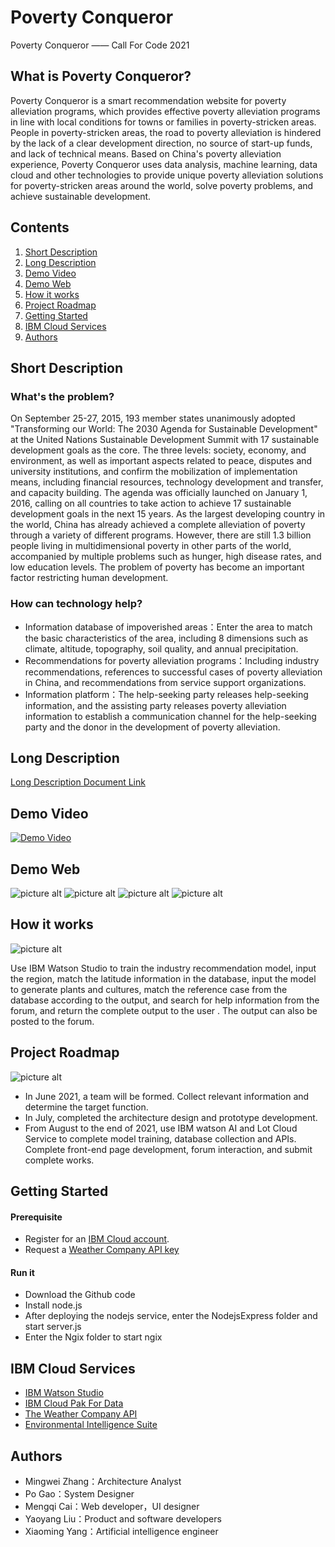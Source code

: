 # Poverty Conqueror
Poverty Conqueror —— Call For Code 2021


## What is Poverty Conqueror? ##
Poverty Conqueror is a smart recommendation website for poverty alleviation programs, which provides effective poverty alleviation programs in line with local conditions for towns or families in poverty-stricken areas. People in poverty-stricken areas, the road to poverty alleviation is hindered by the lack of a clear development direction, no source of start-up funds, and lack of technical means. Based on China's poverty alleviation experience, Poverty Conqueror uses data analysis, machine learning, data cloud and other technologies to provide unique poverty alleviation solutions for poverty-stricken areas around the world, solve poverty problems, and achieve sustainable development.



## Contents

01. [Short Description](#Short-Description)
01. [Long Description](#Long-Description)
02. [Demo Video](#Demo-Video)
02. [Demo Web](#Demo-Web)
03. [How it works](#How-it-works)
06. [Project Roadmap](#Project-Roadmap)
07. [Getting Started](#Getting-Started)
08. [IBM Cloud Services](#IBM-Cloud-Services)
10. [Authors](#Authors)

## Short Description <a name="Short-Description"></a>

### What's the problem?
On September 25-27, 2015, 193 member states unanimously adopted "Transforming our World: The 2030 Agenda for Sustainable Development" at the United Nations Sustainable Development Summit with 17 sustainable development goals as the core. The three levels: society, economy, and environment, as well as important aspects related to peace, disputes and university institutions, and confirm the mobilization of implementation means, including financial resources, technology development and transfer, and capacity building. The agenda was officially launched on January 1, 2016, calling on all countries to take action to achieve 17 sustainable development goals in the next 15 years. As the largest developing country in the world, China has already achieved a complete alleviation of poverty through a variety of different programs. However, there are still 1.3 billion people living in multidimensional poverty in other parts of the world, accompanied by multiple problems such as hunger, high disease rates, and low education levels. The problem of poverty has become an important factor restricting human development.


### How can technology help?

* Information database of impoverished areas：Enter the area to match the basic characteristics of the area, including 8 dimensions such as climate, altitude, topography, soil quality, and annual precipitation.
* Recommendations for poverty alleviation programs：Including industry recommendations, references to successful cases of poverty alleviation in China, and recommendations from service support organizations.
* Information platform：The help-seeking party releases help-seeking information, and the assisting party releases poverty alleviation information to establish a communication channel for the help-seeking party and the donor in the development of poverty alleviation.

## Long Description <a name="Long-Description"></a>
[Long Description Document Link](https://github.com/long122021/Poverty-Conqueror/blob/main/PovertyConqueror.pptx)

## Demo Video <a name="Demo-Video"></a>
[![Demo Video](https://github.com/long122021/Poverty-Conqueror/blob/main/cover.png?raw=ture)](https://www.youtube.com/watch?v=UYTDi53BQrs "DEMO VIDEO")

## Demo Web <a name="Demo-Web"></a>
![picture alt](https://github.com/long122021/Poverty-Conqueror/blob/main/1.png?raw=true)
![picture alt](https://github.com/long122021/Poverty-Conqueror/blob/main/2.png?raw=true)
![picture alt](https://github.com/long122021/Poverty-Conqueror/blob/main/3.png?raw=true)
![picture alt](https://github.com/long122021/Poverty-Conqueror/blob/main/4.png?raw=true)

## How it works <a name="How-it-works"></a>

![picture alt](https://github.com/long122021/Poverty-Conqueror/blob/main/Architecture.png?raw=true)

Use IBM Watson Studio to train the industry recommendation model, input the region, match the latitude information in the database, input the model to generate plants and cultures, match the reference case from the database according to the output, and search for help information from the forum, and return the complete output to the user . The output can also be posted to the forum.



## Project Roadmap <a name="Project-Roadmap"></a>

![picture alt](https://github.com/long122021/Poverty-Conqueror/blob/main/roadmap.png?raw=true)

* In June 2021, a team will be formed. Collect relevant information and determine the target function.
* In July, completed the architecture design and prototype development.
* From August to the end of 2021, use IBM watson AI and Lot Cloud Service to complete model training, database collection and APIs. Complete front-end page development, forum interaction, and submit complete works.


## Getting Started <a name="Getting-Started"></a>

#### Prerequisite
* Register for an [IBM Cloud account](https://www.ibm.com/account/reg/us-en/signup?formid=urx-42793&eventid=cfc-2020).
* Request a [Weather Company API key](https://callforcode.weather.com/)

#### Run it
* Download the Github code
* Install node.js
* After deploying the nodejs service, enter the NodejsExpress folder and start server.js
* Enter the Ngix folder to start ngix

## IBM Cloud Services <a name="IBM-Cloud-Services"></a>
* [IBM Watson Studio](https://www.ibm.com/cloud/watson-studio)
* [IBM Cloud Pak For Data](https://www.ibm.com/products/cloud-pak-for-data)
* [The Weather Company API](https://callforcode.weather.com/)
* [Environmental Intelligence Suite](https://www.ibm.com/products/environmental-intelligence-suite)


## Authors <a name="Authors"></a>
* Mingwei Zhang：Architecture Analyst
* Po Gao：System Designer
* Mengqi Cai：Web developer，UI designer
* Yaoyang Liu：Product and software developers
* Xiaoming Yang：Artificial intelligence engineer

